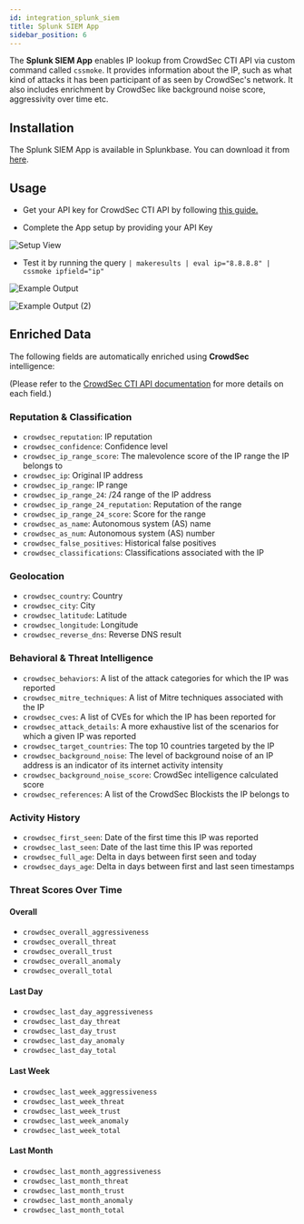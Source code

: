 ```yaml
---
id: integration_splunk_siem
title: Splunk SIEM App
sidebar_position: 6
---
```


The **Splunk SIEM App** enables IP lookup from CrowdSec CTI API via custom command called `cssmoke`. It provides information about the IP, such as what kind of attacks it has been participant of as seen by CrowdSec's network. It also includes enrichment by CrowdSec like background noise score, aggressivity over time etc.


## Installation

The Splunk SIEM App is available in Splunkbase. You can download it from [here](https://splunkbase.splunk.com/app/6800/).

## Usage

- Get your API key for CrowdSec CTI API by following [this guide.](/cti_api/getting_started.mdx)

- Complete the App setup by providing your API Key 

![Setup View](/img/splunk_siem/splunk_siem_api_key_setup.png)


- Test it by running the query `| makeresults | eval ip="8.8.8.8" | cssmoke ipfield="ip"`

![Example Output](/img/splunk_siem/splunk_siem_example.png)

![Example Output (2)](/img/splunk_siem/splunk_siem_example_2.png)

## Enriched Data

The following fields are automatically enriched using **CrowdSec** intelligence:

(Please refer to the [CrowdSec CTI API documentation](https://docs.crowdsec.net/u/cti_api/taxonomy/cti_object/) for more details on each field.)


### Reputation & Classification

* `crowdsec_reputation`: IP reputation
* `crowdsec_confidence`: Confidence level
* `crowdsec_ip_range_score`: The malevolence score of the IP range the IP belongs to
* `crowdsec_ip`: Original IP address
* `crowdsec_ip_range`: IP range
* `crowdsec_ip_range_24`: /24 range of the IP address
* `crowdsec_ip_range_24_reputation`: Reputation of the range
* `crowdsec_ip_range_24_score`: Score for the range
* `crowdsec_as_name`: Autonomous system (AS) name
* `crowdsec_as_num`: Autonomous system (AS) number
* `crowdsec_false_positives`: Historical false positives
* `crowdsec_classifications`: Classifications associated with the IP

### Geolocation

* `crowdsec_country`: Country
* `crowdsec_city`: City
* `crowdsec_latitude`: Latitude
* `crowdsec_longitude`: Longitude
* `crowdsec_reverse_dns`: Reverse DNS result

### Behavioral & Threat Intelligence

* `crowdsec_behaviors`: A list of the attack categories for which the IP was reported
* `crowdsec_mitre_techniques`: A list of Mitre techniques associated with the IP
* `crowdsec_cves`: A list of CVEs for which the IP has been reported for
* `crowdsec_attack_details`: A more exhaustive list of the scenarios for which a given IP was reported
* `crowdsec_target_countries`: The top 10 countries targeted by the IP
* `crowdsec_background_noise`: The level of background noise of an IP address is an indicator of its internet activity intensity
* `crowdsec_background_noise_score`: CrowdSec intelligence calculated score
* `crowdsec_references`: A list of the CrowdSec Blockists the IP belongs to

### Activity History

* `crowdsec_first_seen`: Date of the first time this IP was reported
* `crowdsec_last_seen`: Date of the last time this IP was reported
* `crowdsec_full_age`: Delta in days between first seen and today
* `crowdsec_days_age`: Delta in days between first and last seen timestamps

### Threat Scores Over Time

#### Overall

* `crowdsec_overall_aggressiveness`
* `crowdsec_overall_threat`
* `crowdsec_overall_trust`
* `crowdsec_overall_anomaly`
* `crowdsec_overall_total`

#### Last Day

* `crowdsec_last_day_aggressiveness`
* `crowdsec_last_day_threat`
* `crowdsec_last_day_trust`
* `crowdsec_last_day_anomaly`
* `crowdsec_last_day_total`

#### Last Week

* `crowdsec_last_week_aggressiveness`
* `crowdsec_last_week_threat`
* `crowdsec_last_week_trust`
* `crowdsec_last_week_anomaly`
* `crowdsec_last_week_total`

#### Last Month

* `crowdsec_last_month_aggressiveness`
* `crowdsec_last_month_threat`
* `crowdsec_last_month_trust`
* `crowdsec_last_month_anomaly`
* `crowdsec_last_month_total`

